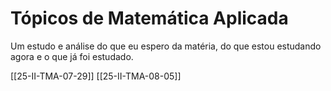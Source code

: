 # Tópicos de Matemática Aplicada

Um estudo e análise do que eu espero da matéria, do que estou estudando agora e o que já foi estudado.

[[25-II-TMA-07-29]]
[[25-II-TMA-08-05]]